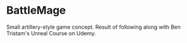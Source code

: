 # BattleMage
Small artillery-style game concept. Result of following along with Ben Tristam's Unreal Course on Udemy.
